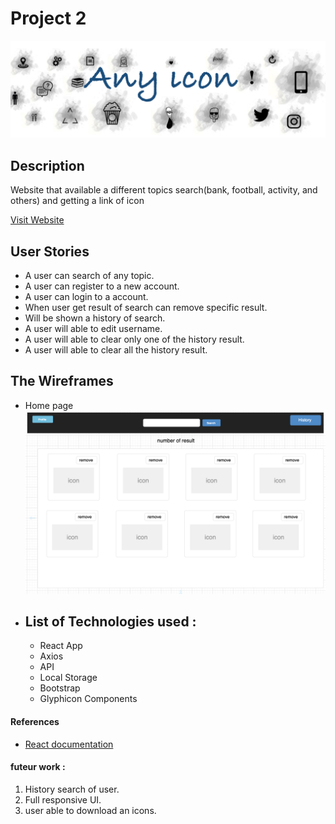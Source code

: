 # Project 2  

![Project 2](/logo.png)

## Description  

Website that available a different topics search(bank, football, activity, and others) and getting a link of icon 

[Visit Website](https://ralabdulwahab98.github.io/project2/)

<!-- **Note: !** -->


## User Stories

* A user can search of any topic. 
* A user can register to a new account.
* A user can login to a account.
* When user get result of search can remove specific result.
* Will be shown a history of search.
* A user will able to edit username.
* A user will able to clear only one of the history result.
* A user will able to clear all the history result.

## The Wireframes
- Home page 
![wireframes](/home.png)

<!-- - History  button
![wireframes](/history.png)

- Profile  button
![wireframes](/Profile.png)

- Login or Register account  
![wireframes](/account.png)

- User account  
![wireframes](/user-account.png)

- Edit user account  
![wireframes](/save.png) -->

- List of Technologies used :
  - 
  - React App
  - Axios
  - API
  - Local Storage
  - Bootstrap
  - Glyphicon Components


#### References

- [React documentation](https://reactjs.org/)
<!-- - [Local Storage With JavaScript](https://medium.com/better-programming/how-to-use-local-storage-with-javascript-9598834c8b72)
- [bootstrap](https://getbootstrap.com/docs/4.4/components/carousel/)
- [API Documentation](https://www.iconfinder.com/account/applications)
- [Wireframe](https://www.draw.io/)
- [Bootstrap Glyphicon Components](https://www.w3schools.com/bootstrap/bootstrap_ref_comp_glyphs.asp)
- [photoshop online](https://www.photopea.com/) -->

#### futeur work :
 1. History search of user.
 2. Full responsive UI. 
 3. user able to download an icons.


<!-- 
### `npm run build` fails to minify

This section has moved here: https://facebook.github.io/create-react-app/docs/troubleshooting#npm-run-build-fails-to-minify -->

